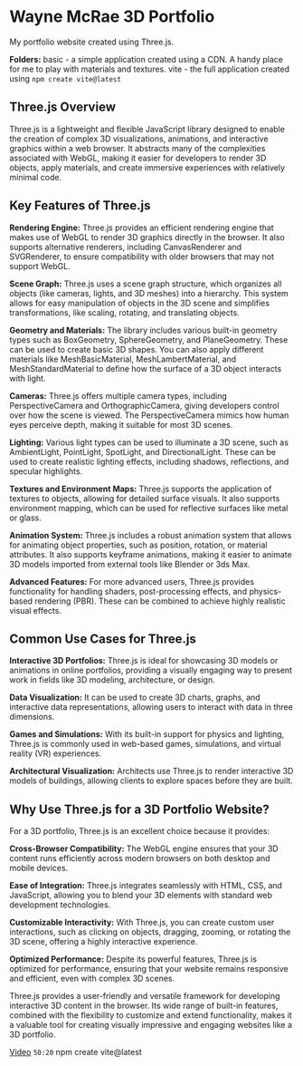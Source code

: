 # Wayne McRae 3D Portfolio

My portfolio website created using Three.js.

**Folders:**
basic - a simple application created using a CDN. A handy place for me to play with materials and textures.
vite - the full application created using `npm create vite@latest`


## Three.js Overview

Three.js is a lightweight and flexible JavaScript library designed to enable the creation of complex 3D visualizations, animations, and interactive graphics within a web browser. It abstracts many of the complexities associated with WebGL, making it easier for developers to render 3D objects, apply materials, and create immersive experiences with relatively minimal code.

## Key Features of Three.js

**Rendering Engine:** Three.js provides an efficient rendering engine that makes use of WebGL to render 3D graphics directly in the browser. It also supports alternative renderers, including CanvasRenderer and SVGRenderer, to ensure compatibility with older browsers that may not support WebGL.

**Scene Graph:** Three.js uses a scene graph structure, which organizes all objects (like cameras, lights, and 3D meshes) into a hierarchy. This system allows for easy manipulation of objects in the 3D scene and simplifies transformations, like scaling, rotating, and translating objects.

**Geometry and Materials:** The library includes various built-in geometry types such as BoxGeometry, SphereGeometry, and PlaneGeometry. These can be used to create basic 3D shapes. You can also apply different materials like MeshBasicMaterial, MeshLambertMaterial, and MeshStandardMaterial to define how the surface of a 3D object interacts with light.

**Cameras:** Three.js offers multiple camera types, including PerspectiveCamera and OrthographicCamera, giving developers control over how the scene is viewed. The PerspectiveCamera mimics how human eyes perceive depth, making it suitable for most 3D scenes.

**Lighting:** Various light types can be used to illuminate a 3D scene, such as AmbientLight, PointLight, SpotLight, and DirectionalLight. These can be used to create realistic lighting effects, including shadows, reflections, and specular highlights.

**Textures and Environment Maps:** Three.js supports the application of textures to objects, allowing for detailed surface visuals. It also supports environment mapping, which can be used for reflective surfaces like metal or glass.

**Animation System:** Three.js includes a robust animation system that allows for animating object properties, such as position, rotation, or material attributes. It also supports keyframe animations, making it easier to animate 3D models imported from external tools like Blender or 3ds Max.

**Advanced Features:** For more advanced users, Three.js provides functionality for handling shaders, post-processing effects, and physics-based rendering (PBR). These can be combined to achieve highly realistic visual effects.

## Common Use Cases for Three.js

**Interactive 3D Portfolios:** Three.js is ideal for showcasing 3D models or animations in online portfolios, providing a visually engaging way to present work in fields like 3D modeling, architecture, or design.

**Data Visualization:** It can be used to create 3D charts, graphs, and interactive data representations, allowing users to interact with data in three dimensions.

**Games and Simulations:** With its built-in support for physics and lighting, Three.js is commonly used in web-based games, simulations, and virtual reality (VR) experiences.

**Architectural Visualization:** Architects use Three.js to render interactive 3D models of buildings, allowing clients to explore spaces before they are built.

## Why Use Three.js for a 3D Portfolio Website?

For a 3D portfolio, Three.js is an excellent choice because it provides:

**Cross-Browser Compatibility:** The WebGL engine ensures that your 3D content runs efficiently across modern browsers on both desktop and mobile devices.

**Ease of Integration:** Three.js integrates seamlessly with HTML, CSS, and JavaScript, allowing you to blend your 3D elements with standard web development technologies.

**Customizable Interactivity:** With Three.js, you can create custom user interactions, such as clicking on objects, dragging, zooming, or rotating the 3D scene, offering a highly interactive experience.

**Optimized Performance:** Despite its powerful features, Three.js is optimized for performance, ensuring that your website remains responsive and efficient, even with complex 3D scenes.

Three.js provides a user-friendly and versatile framework for developing interactive 3D content in the browser. Its wide range of built-in features, combined with the flexibility to customize and extend functionality, makes it a valuable tool for creating visually impressive and engaging websites like a 3D portfolio.

[Video](https://www.youtube.com/watch?v=kt0FrkQgw8w&list=PLs4GO2nEDaoc_OBIdmCcVJSV_rn0FiARD&index=1&t=2460s)
`50:20` npm create vite@latest
